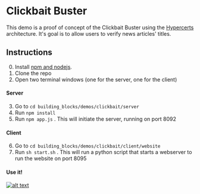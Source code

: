# Clickbait Buster

This demo is a proof of concept of the Clickbait Buster using the [Hypercerts](https://github.com/inesc-id/hypercerts-pm/blob/master/hypercerts-architecture.md) architecture. It's goal is to allow users to verify news articles' titles.

## Instructions
0. Install [npm and nodejs](https://www.npmjs.com/get-npm).
1. Clone the repo
2. Open two terminal windows (one for the server, one for the client)

#### Server
3. Go to `cd building_blocks/demos/clickbait/server`
4. Run `npm install`
5. Run `npm app.js` . This will initiate the server, running on port 8092

#### Client
6. Go to `cd building_blocks/demos/clickbait/client/website`
7. Run `sh start.sh` . This will run a python script that starts a webserver to run the website on port 8095

#### Use it!
[![alt text](https://github.com/inesc-id/hypercerts-pm/blob/master/images/Screen%20Shot%202017-10-28%20at%2023.30.29.jpg)](https://youtu.be/vT1zELT0APc)
